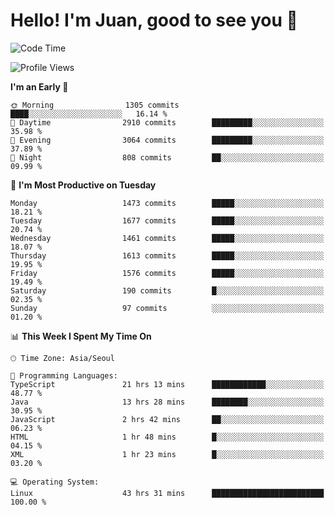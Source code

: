 # Hello! I'm Juan, good to see you 👋

<!--
**Y-k-Y/Y-k-Y** is a ✨ _special_ ✨ repository because its `README.md` (this file) appears on your GitHub profile.

Here are some ideas to get you started:

- 🔭 I’m currently working on ...
- 🌱 I’m currently learning ...
- 👯 I’m looking to collaborate on ...
- 🤔 I’m looking for help with ...
- 💬 Ask me about ...
- 📫 How to reach me: ...
- 😄 Pronouns: ...
- ⚡ Fun fact: ...
-->
<!--
![Profile views](https://gpvc.arturio.dev/Y-k-Y)

[![Omid Nikrah StackOverflow](https://github-readme-stackoverflow.vercel.app/?userID=9517076)](https://stackoverflow.com/users/9517076/i-have-10-fingers)
-->

<!--START_SECTION:waka-->
![Code Time](http://img.shields.io/badge/Code%20Time-1%2C224%20hrs%2048%20mins-blue)

![Profile Views](http://img.shields.io/badge/Profile%20Views-0-blue)

**I'm an Early 🐤** 

```text
🌞 Morning                1305 commits        ████░░░░░░░░░░░░░░░░░░░░░   16.14 % 
🌆 Daytime                2910 commits        █████████░░░░░░░░░░░░░░░░   35.98 % 
🌃 Evening                3064 commits        █████████░░░░░░░░░░░░░░░░   37.89 % 
🌙 Night                  808 commits         ██░░░░░░░░░░░░░░░░░░░░░░░   09.99 % 
```
📅 **I'm Most Productive on Tuesday** 

```text
Monday                   1473 commits        █████░░░░░░░░░░░░░░░░░░░░   18.21 % 
Tuesday                  1677 commits        █████░░░░░░░░░░░░░░░░░░░░   20.74 % 
Wednesday                1461 commits        █████░░░░░░░░░░░░░░░░░░░░   18.07 % 
Thursday                 1613 commits        █████░░░░░░░░░░░░░░░░░░░░   19.95 % 
Friday                   1576 commits        █████░░░░░░░░░░░░░░░░░░░░   19.49 % 
Saturday                 190 commits         █░░░░░░░░░░░░░░░░░░░░░░░░   02.35 % 
Sunday                   97 commits          ░░░░░░░░░░░░░░░░░░░░░░░░░   01.20 % 
```


📊 **This Week I Spent My Time On** 

```text
🕑︎ Time Zone: Asia/Seoul

💬 Programming Languages: 
TypeScript               21 hrs 13 mins      ████████████░░░░░░░░░░░░░   48.77 % 
Java                     13 hrs 28 mins      ████████░░░░░░░░░░░░░░░░░   30.95 % 
JavaScript               2 hrs 42 mins       ██░░░░░░░░░░░░░░░░░░░░░░░   06.23 % 
HTML                     1 hr 48 mins        █░░░░░░░░░░░░░░░░░░░░░░░░   04.15 % 
XML                      1 hr 23 mins        █░░░░░░░░░░░░░░░░░░░░░░░░   03.20 % 

💻 Operating System: 
Linux                    43 hrs 31 mins      █████████████████████████   100.00 % 
```


<!--END_SECTION:waka-->
